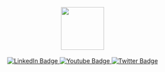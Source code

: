 <div id="header" align="center">
  <img   src="https://media.giphy.com/media/v1.Y2lkPTc5MGI3NjExb3RvdGNyNGoxdzM5YW9kNmd0MXluN2UyaDgxd2kzdmE1dmJsNHB6eSZlcD12MV9pbnRlcm5hbF9naWZfYnlfaWQmY3Q9Zw/du3J3cXyzhj75IOgvA/giphy.gif" width="100"/>
</div>
</br>
<div id="header" align="center">
  <div id="badges">
    <a href="your-linkedin-URL">
      <img src="https://img.shields.io/badge/LinkedIn-blue?style=for-the-badge&logo=linkedin&logoColor=white" alt="LinkedIn Badge"/>
    </a>
    <a href="your-youtube-URL">
      <img src="https://img.shields.io/badge/YouTube-red?style=for-the-badge&logo=youtube&logoColor=white" alt="Youtube Badge"/>
    </a>
    <a href="your-twitter-URL">
      <img src="https://img.shields.io/badge/Telegram-blue?style=for-the-badge&logo=twitter&logoColor=white" alt="Twitter Badge"/>
    </a>
  </div>
</div>
